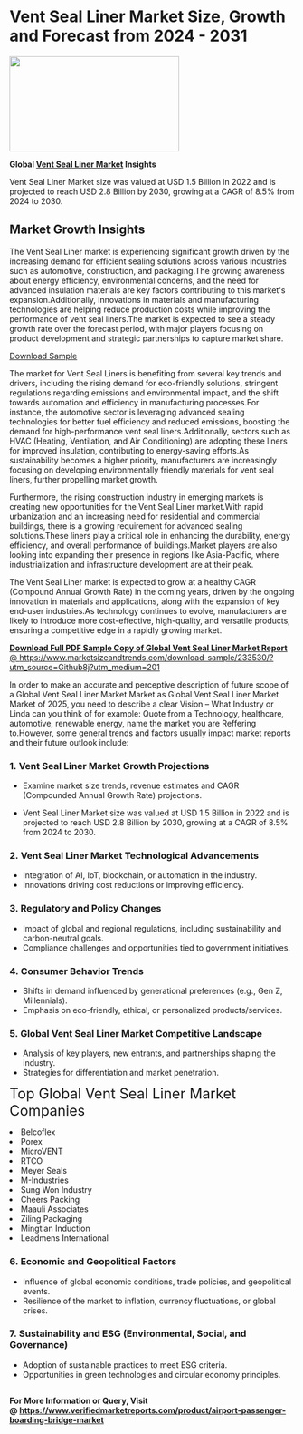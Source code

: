 <H1>Vent Seal Liner Market Size, Growth and Forecast from 2024 - 2031</H1><img class="aligncenter size-medium wp-image-584254" src="https://thirdeyenews.in/wp-content/uploads/2024/09/Global-Market-Research-300x168.jpeg" alt="" width="300" height="168" /><p><strong>Global&nbsp;<a href="https://www.marketsizeandtrends.com/download-sample/233530/?utm_source=Github8j?utm_medium=201">Vent Seal Liner Market</a> Insights</strong></p><p>Vent Seal Liner Market size was valued at USD 1.5 Billion in 2022 and is projected to reach USD 2.8 Billion by 2030, growing at a CAGR of 8.5% from 2024 to 2030.</p><p><h2>Market Growth Insights</h2> <p>The Vent Seal Liner market is experiencing significant growth driven by the increasing demand for efficient sealing solutions across various industries such as automotive, construction, and packaging.The growing awareness about energy efficiency, environmental concerns, and the need for advanced insulation materials are key factors contributing to this market's expansion.Additionally, innovations in materials and manufacturing technologies are helping reduce production costs while improving the performance of vent seal liners.The market is expected to see a steady growth rate over the forecast period, with major players focusing on product development and strategic partnerships to capture market share.</p> <p><a href="#">Download Sample</a></p> <p>The market for Vent Seal Liners is benefiting from several key trends and drivers, including the rising demand for eco-friendly solutions, stringent regulations regarding emissions and environmental impact, and the shift towards automation and efficiency in manufacturing processes.For instance, the automotive sector is leveraging advanced sealing technologies for better fuel efficiency and reduced emissions, boosting the demand for high-performance vent seal liners.Additionally, sectors such as HVAC (Heating, Ventilation, and Air Conditioning) are adopting these liners for improved insulation, contributing to energy-saving efforts.As sustainability becomes a higher priority, manufacturers are increasingly focusing on developing environmentally friendly materials for vent seal liners, further propelling market growth.</p> <p>Furthermore, the rising construction industry in emerging markets is creating new opportunities for the Vent Seal Liner market.With rapid urbanization and an increasing need for residential and commercial buildings, there is a growing requirement for advanced sealing solutions.These liners play a critical role in enhancing the durability, energy efficiency, and overall performance of buildings.Market players are also looking into expanding their presence in regions like Asia-Pacific, where industrialization and infrastructure development are at their peak.</p> <p>The Vent Seal Liner market is expected to grow at a healthy CAGR (Compound Annual Growth Rate) in the coming years, driven by the ongoing innovation in materials and applications, along with the expansion of key end-user industries.As technology continues to evolve, manufacturers are likely to introduce more cost-effective, high-quality, and versatile products, ensuring a competitive edge in a rapidly growing market.</p> <p><a href="#"></p><p><span class=""><strong>Download Full PDF Sample Copy of Global Vent Seal Liner Market Report</strong> @ <a href="https://www.marketsizeandtrends.com/download-sample/233530/?utm_source=Github8j?utm_medium=201" target="_blank">https://www.marketsizeandtrends.com/download-sample/233530/?utm_source=Github8j?utm_medium=201</a></span></p><p>In order to make an accurate and perceptive description of future scope of a Global&nbsp;Vent Seal Liner Market Market as Global&nbsp;Vent Seal Liner Market Market of 2025, you need to describe a clear Vision &ndash; What Industry or Linda can you think of for example: Quote from a Technology, healthcare, automotive, renewable energy, name the market you are Reffering to.However, some general trends and factors usually impact market reports and their future outlook include:</p><h3>1.&nbsp;<strong>Vent Seal Liner Market Growth Projections</strong></h3><ul><li>Examine market size trends, revenue estimates and CAGR (Compounded Annual Growth Rate) projections.</li><li><p>Vent Seal Liner Market size was valued at USD 1.5 Billion in 2022 and is projected to reach USD 2.8 Billion by 2030, growing at a CAGR of 8.5% from 2024 to 2030.</p></li></ul><h3>2.&nbsp;<strong>Vent Seal Liner Market Technological Advancements</strong></h3><ul><li>Integration of AI, IoT, blockchain, or automation in the industry.</li><li>Innovations driving cost reductions or improving efficiency.</li></ul><h3>3.&nbsp;<strong>Regulatory and Policy Changes</strong></h3><ul><li>Impact of global and regional regulations, including sustainability and carbon-neutral goals.</li><li>Compliance challenges and opportunities tied to government initiatives.</li></ul><h3>4.&nbsp;<strong>Consumer Behavior Trends</strong></h3><ul><li>Shifts in demand influenced by generational preferences (e.g., Gen Z, Millennials).</li><li>Emphasis on eco-friendly, ethical, or personalized products/services.</li></ul><h3>5.&nbsp;<strong>Global Vent Seal Liner Market Competitive Landscape</strong></h3><ul><li>Analysis of key players, new entrants, and partnerships shaping the industry.</li><li>Strategies for differentiation and market penetration.</li></ul><p data-pm-slice="1 1 []"><span style="color: inherit; font-family: inherit; font-size: 25px;">Top Global Vent Seal Liner Market Companies</span></p><div class="" data-test-id=""><p><li>Belcoflex</li><li> Porex</li><li> MicroVENT</li><li> RTCO</li><li> Meyer Seals</li><li> M-Industries</li><li> Sung Won Industry</li><li> Cheers Packing</li><li> Maauli Associates</li><li> Ziling Packaging</li><li> Mingtian Induction</li><li> Leadmens International</li></p></div><h3>6.&nbsp;<strong>Economic and Geopolitical Factors</strong></h3><ul><li>Influence of global economic conditions, trade policies, and geopolitical events.</li><li>Resilience of the market to inflation, currency fluctuations, or global crises.</li></ul><h3>7.&nbsp;<strong>Sustainability and ESG (Environmental, Social, and Governance)</strong></h3><ul><li>Adoption of sustainable practices to meet ESG criteria.</li><li>Opportunities in green technologies and circular economy principles.</li></ul><h2><strong style="font-size: 14px;">For More Information or Query, Visit @&nbsp;</strong><a style="background-color: #ffffff; font-size: 14px;" href="https://www.marketsizeandtrends.com/report/vent-seal-liner-market/" target="_blank">https://www.verifiedmarketreports.com/product/airport-passenger-boarding-bridge-market</a></h2>
